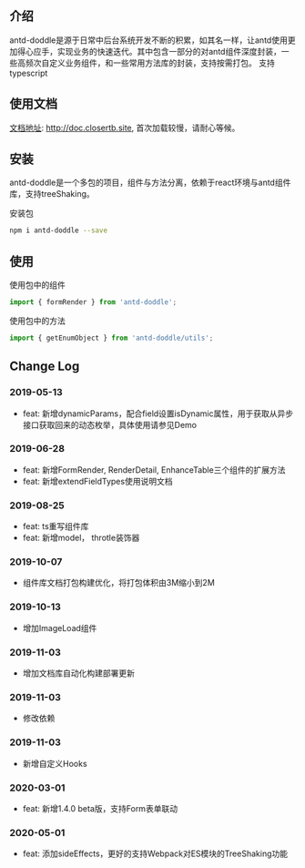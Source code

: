 ## 介绍
antd-doddle是源于日常中后台系统开发不断的积累，如其名一样，让antd使用更加得心应手，实现业务的快速迭代。其中包含一部分的对antd组件深度封装，一些高频次自定义业务组件，和一些常用方法库的封装，支持按需打包。
支持typescript

## 使用文档

[文档地址](http://doc.closertb.site): http://doc.closertb.site, 首次加载较慢，请耐心等候。

## 安装

antd-doddle是一个多包的项目，组件与方法分离，依赖于react环境与antd组件库，支持treeShaking。

安装包
```sh
npm i antd-doddle --save
```

## 使用  

使用包中的组件  
```javascript
import { formRender } from 'antd-doddle';
```

使用包中的方法 
```javascript
import { getEnumObject } from 'antd-doddle/utils';
```


## Change Log

### 2019-05-13

 - feat: 新增dynamicParams，配合field设置isDynamic属性，用于获取从异步接口获取回来的动态枚举，具体使用请参见Demo

### 2019-06-28
 - feat: 新增FormRender, RenderDetail, EnhanceTable三个组件的扩展方法
 - feat: 新增extendFieldTypes使用说明文档

### 2019-08-25

 - feat: ts重写组件库
 - feat: 新增model， throtle装饰器

### 2019-10-07
 - 组件库文档打包构建优化，将打包体积由3M缩小到2M

### 2019-10-13
 - 增加ImageLoad组件  

### 2019-11-03
 - 增加文档库自动化构建部署更新

### 2019-11-03
 - 修改依赖

### 2019-11-03
 - 新增自定义Hooks

### 2020-03-01

 - feat: 新增1.4.0 beta版，支持Form表单联动

 ### 2020-05-01

 - feat: 添加sideEffects，更好的支持Webpack对ES模块的TreeShaking功能